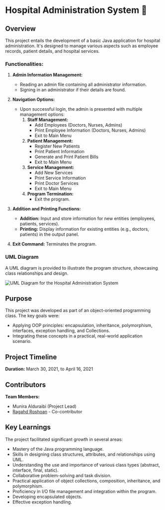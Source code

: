 # Hospital Administration System 🏥

## Overview
This project entails the development of a basic Java application for hospital administration. It's designed to manage various aspects such as employee records, patient details, and hospital services.

### Functionalities:
1. **Admin Information Management:**
   - Reading an admin file containing all administrator information.
   - Signing in an administrator if their details are found.

2. **Navigation Options:**
   - Upon successful login, the admin is presented with multiple management options:
     1. **Staff Management:**
        - Add Employees (Doctors, Nurses, Admins)
        - Print Employee Information (Doctors, Nurses, Admins)
        - Exit to Main Menu
     2. **Patient Management:**
        - Register New Patients
        - Print Patient Information
        - Generate and Print Patient Bills
        - Exit to Main Menu
     3. **Service Management:**
        - Add New Services
        - Print Service Information
        - Print Doctor Services
        - Exit to Main Menu
     4. **Program Termination:**
        - Exit the program.

3. **Addition and Printing Functions:**
   - **Addition:** Input and store information for new entities (employees, patients, services).
   - **Printing:** Display information for existing entities (e.g., doctors, patients) in the output panel.

4. **Exit Command:** Terminates the program.

### UML Diagram
A UML diagram is provided to illustrate the program structure, showcasing class relationships and design.

![UML Diagram for the Hospital Administration System](https://user-images.githubusercontent.com/80950031/206471316-3882eb1b-13e6-4d2f-95d8-6adc9b29e773.png)

## Purpose
This project was developed as part of an object-oriented programming class. The key goals were:
- Applying OOP principles: encapsulation, inheritance, polymorphism, interfaces, exception handling, and Collections.
- Integrating these concepts in a practical, real-world application scenario.

## Project Timeline
**Duration:** March 30, 2021, to April 16, 2021

## Contributors
**Team Members:**
* Munira Alduraibi (Project Lead)
* [Ragahd Roshoan](mailto:ragadrashwan@gmail.com) - Co-contributor

## Key Learnings
The project facilitated significant growth in several areas:
- Mastery of the Java programming language.
- Skills in designing class structures, attributes, and relationships using UML.
- Understanding the use and importance of various class types (abstract, interface, final, static).
- Collaborative problem-solving and task division.
- Practical application of object collections, composition, inheritance, and polymorphism.
- Proficiency in I/O file management and integration within the program.
- Developing encapsulated objects.
- Effective exception handling.


